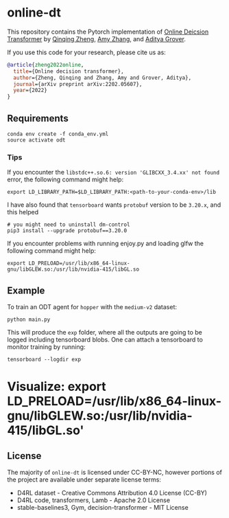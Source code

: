 # online-dt
This repository contains the Pytorch implementation of [Online Deicsion Transformer](https://arxiv.org/abs/2202.05607) by [Qinqing Zheng](https://enosair.github.io/), [Amy Zhang](https://amyzhang.github.io/), and [Aditya Grover](https://aditya-grover.github.io/).

If you use this code for your research, please cite us as:
```Bibtex
@article{zheng2022online,
  title={Online decision transformer},
  author={Zheng, Qinqing and Zhang, Amy and Grover, Aditya},
  journal={arXiv preprint arXiv:2202.05607},
  year={2022}
}
```

## Requirements
```console
conda env create -f conda_env.yml
source activate odt
```

### Tips
If you encounter the `libstdc++.so.6: version 'GLIBCXX_3.4.xx' not found` error, the following command might help:
```console
export LD_LIBRARY_PATH=$LD_LIBRARY_PATH:<path-to-your-conda-env>/lib
```
I have also found that `tensorboard` wants `protobuf` version to be `3.20.x`, and this helped
```console
# you might need to uninstall dm-control
pip3 install --upgrade protobuf==3.20.0 
```
If you encounter problems with running enjoy.py and loading glfw the following command might help:
```console
export LD_PRELOAD=/usr/lib/x86_64-linux-gnu/libGLEW.so:/usr/lib/nvidia-415/libGL.so
```

## Example
To train an ODT agent for `hopper` with the `medium-v2` dataset:
```console
python main.py
```
This will produce the `exp` folder, where all the outputs are going to be logged including tensorboard blobs. One can attach a tensorboard to monitor training by running:
```console
tensorboard --logdir exp
```

# Visualize: export LD_PRELOAD=/usr/lib/x86_64-linux-gnu/libGLEW.so:/usr/lib/nvidia-415/libGL.so'

## License
The majority of `online-dt` is licensed under CC-BY-NC, however portions of the project are available under separate license terms: 
* D4RL dataset -  Creative Commons Attribution 4.0 License (CC-BY)
* D4RL code, transformers, Lamb - Apache 2.0 License
* stable-baselines3, Gym, decision-transformer - MIT License

